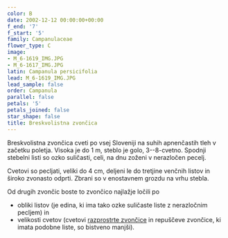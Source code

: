 ```yaml
---
color: B
date: 2002-12-12 00:00:00+00:00
f_end: '7'
f_start: '5'
family: Campanulaceae
flower_type: C
image:
- M_6-1619_IMG.JPG
- M_6-1617_IMG.JPG
latin: Campanula persicifolia
lead: M_6-1619_IMG.JPG
lead_sample: false
order: Campanula
parallel: false
petals: '5'
petals_joined: false
star_shape: false
title: Breskvolistna zvončica
---
```

Breskvolistna zvončica cveti po vsej Sloveniji na suhih apnenčastih tleh v začetku poletja. Visoka je do 1 m, steblo je golo, 3--8-cvetno. Spodnji stebelni listi so ozko suličasti, celi, na dnu zoženi v nerazločen pecelj.

Cvetovi so pecljati, veliki do 4 cm, deljeni le do tretjine venčnih listov in široko zvonasto odprti. Zbrani so v enostavnem grozdu na vrhu stebla.

Od drugih zvončic boste to zvončico najlažje ločili po

-   obliki listov (je edina, ki ima tako ozke suličaste liste z nerazločnim pecljem) in
-   velikosti cvetov (cvetovi [razprostrte zvončice](../../campanulapatula/razprostrta-zvon&#269;ica/) in repuščeve zvončice, ki imata podobne liste, so bistveno manjši).

